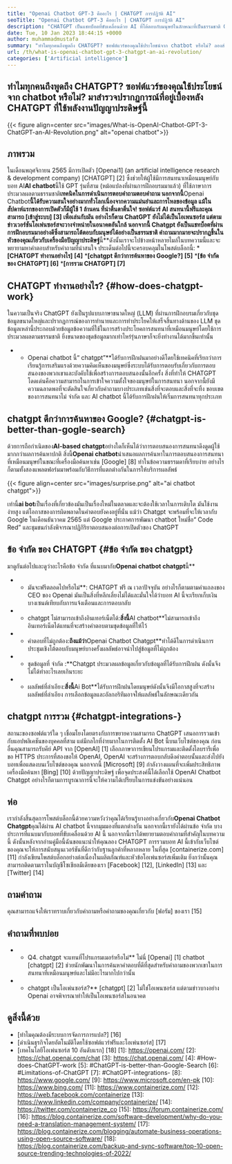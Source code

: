 ```yaml
---
title: "Openai Chatbot GPT-3 คืออะไร | CHATGPT การปฏิวัติ AI" 
seoTitle: "Openai Chatbot GPT-3 คืออะไร | CHATGPT การปฏิวัติ AI" 
description: "CHATGPT เป็นแชทบ็อตที่ขับเคลื่อนด้วย AI ที่โต้ตอบกับมนุษย์ในลักษณะที่เป็นธรรมชาติ OpenAI chatbot นี้ใช้แบบจำลองการประมวลผลภาษา AI ที่เรียกว่า GPT-3" 
date: Tue, 10 Jan 2023 18:44:15 +0000
author: muhammadmustafa
summary: "ทำไมทุกคนถึงพูดถึง CHATGPT? ซอฟต์แวร์ของคุณใช้ประโยชน์จาก chatbot หรือไม่? ลองสำรวจปรากฏการณ์ที่อยู่เบื้องหลัง CHATGPT ที่ใช้พลังงานปัญญาประดิษฐ์นี้" 
url: /th/what-is-openai-chatbot-gpt-3-chatgpt-an-ai-revolution/
categories: ['Artificial intelligence']
---
```


## ทำไมทุกคนถึงพูดถึง CHATGPT? ซอฟต์แวร์ของคุณใช้ประโยชน์จาก chatbot หรือไม่? มาสำรวจปรากฏการณ์ที่อยู่เบื้องหลัง CHATGPT ที่ใช้พลังงานปัญญาประดิษฐ์นี้

{{< figure align=center src="images/What-is-OpenAI-Chatbot-GPT-3-ChatGPT-an-AI-Revolution.png" alt="openai chatbot">}}


## ภาพรวม

ในเดือนพฤศจิกายน 2565 มีการเปิดตัว [Openai1] (an artificial intelligence research & development company) [CHATGPT] [2] ซึ่งช่วยให้ผู้ใช้มีการสนทนาเหมือนมนุษย์กับบอท AI**AI chatbot**นี้ใช้ GPT รุ่นที่สาม (หม้อแปลงที่ผ่านการฝึกอบรมมาแล้ว) ที่ใช้ภาษาการประมวลผลตามธรรมชาติ**เทคนิคในการดำเนินการตอบคำถามตอบคำถาม นอกจากนี้**Openai Chatbot**นี้ได้รับความสนใจอย่างมากทั่วโลกเนื่องจากความแม่นยำและการไหลของข้อมูล แม้ในสัปดาห์แรกของการเปิดตัวก็มีผู้ใช้ 1 ล้านคน ที่น่าตื่นตาตื่นใจ!
ซอฟต์แวร์ AI สนทนานี้ฟรีและคุณสามารถ [เข้าสู่ระบบ] [3] เพื่อเล่นกับมัน อย่างไรก็ตาม ChatGPT ยังไม่ได้เป็นโอเพนซอร์ส แต่ตามข่าวเวอร์ชันโอเพ่นซอร์สจะวางจำหน่ายในอนาคตอันใกล้ นอกจากนี้ Chatgpt ยังเป็นแชทบ็อตที่ผ่านการฝึกอบรมมาอย่างดีซึ่งสามารถโต้ตอบกับมนุษย์ได้อย่างเป็นธรรมชาติ คำถามมากมายจะปรากฏขึ้นในหัวของคุณเกี่ยวกับเครื่องมือปัญญาประดิษฐ์**นี้**ดังนั้นเราจะไปข้างหน้าหลายไมล์ในบทความนี้และจะพยายามหาคำตอบสำหรับคำถามที่น่าสนใจ
ประเด็นต่อไปนี้จะครอบคลุมในโพสต์บล็อกนี้:
***[CHATGPT ทำงานอย่างไร] [4]**
***[chatgpt ดีกว่าการค้นหาของ Google?] [5]**
***[ข้อ จำกัด ของ CHATGPT] [6]**
***[การรวม CHATGPT] [7]**

## CHATGPT ทำงานอย่างไร? {#how-does-chatgpt-work}
ในความเป็นจริง ChatGPT ยังเป็นรูปแบบภาษาขนาดใหญ่ (LLM) ที่ผ่านการฝึกอบรมเกี่ยวกับชุดข้อมูลขนาดใหญ่และปรากฏการณ์ของการทำนายและการทำประโยคให้เสร็จสิ้นทางด้านของ LLM ชุดข้อมูลเหล่านี้ประกอบด้วยข้อมูลข้อความที่ใช้ในการสร้างประโยคการสนทนาที่เหมือนมนุษย์โดยใช้การประมวลผลตามธรรมชาติ ยิ่งขนาดของชุดข้อมูลมากเท่าไหร่รุ่นภาษาก็จะยิ่งทำงานได้มากขึ้นเท่านั้น
* * Openai chatbot นี้“ chatgpt”**ได้รับการฝึกฝนมาอย่างดีโดยใช้เทคนิคที่เรียกว่าการเรียนรู้การเสริมแรงด้วยความคิดเห็นของมนุษย์ซึ่งระบบได้รับการตอบรับเกี่ยวกับการตอบสนองของพวกเขาและบังคับใช้เพื่อสร้างการตอบสนองนั้นอีกครั้ง สิ่งที่ทำให้ CHATGPT โดดเด่นคือความสามารถในการเข้าใจความตั้งใจของมนุษย์ในการสนทนา นอกจากนี้ยังมีความฉลาดพอที่จะตัดสินใจเกี่ยวกับคำถามบางประเภทเช่นสิ่งที่จะตอบและสิ่งที่จะทิ้ง ขอบเขตของการสนทนาไม่ จำกัด และ AI chatbot นี้ได้รับการฝึกฝนให้เริ่มการสนทนาทุกประเภท

## chatgpt ดีกว่าการค้นหาของ Google? {#chatgpt-is-better-than-gogle-search}
ด้วยการถือกำเนิดของ**AI-based chatgpt**อย่างใดก็เห็นได้ว่าการตอบสนองการสนทนาดึงดูดผู้ใช้มากกว่าผลการค้นหาปกติ สิ่งนี้**Openai chatbot**นำเสนอผลการค้นหาในการตอบสนองการสนทนาที่เหมือนมนุษย์ในขณะที่เครื่องมือค้นหาเช่น [Google] [8] ทำในข้อความธรรมดาที่เรียบง่าย อย่างไรก็ตามทั้งสองแพลตฟอร์มมาพร้อมกับวิธีการที่แตกต่างกันในการให้บริการผลลัพธ์

{{< figure align=center src="images/surprise.png" alt="ai chatbot chatgpt">}}

เท่านี้**ai bot**เป็นเรื่องที่เกี่ยวข้องมันเป็นเรื่องใหม่ในตลาดและจะต้องใช้เวลาในการเติบโต มันใช้งานง่ายสูง แต่โอกาสของการผิดพลาดในคำตอบยังคงอยู่ที่นั่น แม้ว่า Chatgpt จะพร้อมที่จะให้เวลากับ Google ในเดือนธันวาคม 2565 แต่ Google ประกาศการพัฒนา chatbot ใหม่ชื่อ“ Code Red” และชุมชนกำลังพิจารณาปฏิกิริยาตอบสนองต่อการเปิดตัวของ ChatGPT

## ข้อ จำกัด ของ CHATGPT {#ข้อ จำกัด ของ chatgpt}
มาดูกันต่อไปและดูว่าอะไรคือข้อ จำกัด ที่แนบมากับ**Openai chatbot chatgpt**นี้**
* * มันจะฟรีตลอดไปหรือไม่**: CHATGPT ฟรี ณ เวลาปัจจุบัน อย่างไรก็ตามตามคำแถลงของ CEO ของ Openai มันเป็นสิ่งที่หลีกเลี่ยงไม่ได้และมั่นใจได้ว่าบอท AI นี้จะเรียกเก็บเงินบางเซนต์เทียบกับการแจ้งเตือนและการตอบกลับ
* * chatgpt ไม่สามารถเข้าถึงอินเทอร์เน็ตได้:**สิ่งนี้**AI chatbot**ไม่สามารถเข้าถึงอินเทอร์เน็ตได้แทนที่จะสร้างคำตอบตามชุดข้อมูลที่ให้ไว้
* * คำตอบที่ไม่ถูกต้อง:**ถึงแม้ว่า**Openai Chatbot Chatgpt**ทำได้ดีในการดำเนินการประชุมเชิงโต้ตอบกับมนุษย์บางครั้งผลลัพธ์อาจนำไปสู่ข้อมูลที่ไม่ถูกต้อง
* * ชุดข้อมูลที่ จำกัด :**Chatgpt ประมวลผลข้อมูลเกี่ยวกับข้อมูลที่ได้รับการฝึกฝน ดังนั้นจึงไม่ได้ทำอะไรเลยเกินระยะ
* * ผลลัพธ์ที่ลำเอียง:**สิ่งนี้**Ai Bot**ได้รับการฝึกฝนโดยมนุษย์ดังนั้นจึงมีโอกาสสูงที่จะสร้างผลลัพธ์ที่ลำเอียง การเลือกข้อมูลและอัลกอริทึมอาจให้ผลลัพธ์ในลักษณะเดียวกัน

## chatgpt การรวม {#chatgpt-integrations-}
สถานะของซอฟต์แวร์ใด ๆ เชื่อมโยงโดยตรงกับการขยายความสามารถ ChatGPT เสนอการรวมเข้ากับแอปพลิเคชันของบุคคลที่สาม แต่มีกลไกที่ง่ายมากในการติดตั้ง AI Bot นี้บนเว็บไซต์ของคุณ ก่อนอื่นคุณสามารถรับคีย์ API จาก [OpenAI] [1] เลือกภาษาการเขียนโปรแกรมและติดตั้งไลบรารีเพื่อขอ HTTPS ประการที่สองขอให้ OpenAI, OpenAI จะสร้างการตอบกลับดึงคำตอบนั้นและส่งไปยังบอทเพื่อแสดงบนเว็บไซต์ของคุณ
นอกจากนี้ [Microsoft] [9] กำลังวางแผนที่จะเพิ่มประสิทธิภาพเครื่องมือค้นหา [Bing] [10] ด้วยปัญญาประดิษฐ์ เพื่อจุดประสงค์นี้ได้เลือกใช้ OpenAI Chatbot Chatgpt อย่างไรก็ตามการบูรณาการนี้จะให้ความได้เปรียบในการแข่งขันอย่างแน่นอน

## ห่อ
เรากำลังสิ้นสุดการโพสต์บล็อกนี้ด้วยความหวังว่าคุณได้เรียนรู้บางอย่างเกี่ยวกับ**Openai Chatbot Chatgpt**คุณได้ผ่าน AI chatbot นี้จากมุมมองที่แตกต่างกัน นอกจากนี้เรายังได้ผ่านข้อ จำกัด บางประการที่แนบมากับบอทที่ขับเคลื่อนด้วย AI นี้ นอกจากนี้เราได้พยายามตอบคำถามที่สำคัญในบทความนี้ ดังนั้นหลังจากอ่านคู่มือนี้ฉันขอแนะนำให้คุณลอง CHATGPT การรวมบอท AI นี้เข้ากับเว็บไซต์ของคุณจะให้การสนับสนุนเวอร์ชันที่ดีกว่ากับฐานลูกค้าที่หลากหลาย
ในที่สุด [containerize.com] [11] กำลังเขียนโพสต์บล็อกอย่างต่อเนื่องในผลิตภัณฑ์และหัวข้อโอเพ่นซอร์สเพิ่มเติม ยิ่งกว่านั้นคุณสามารถติดตามเราในบัญชีโซเชียลมีเดียของเรา [Facebook] [12], [LinkedIn] [13] และ [Twitter] [14]

## ถามคำถาม
คุณสามารถแจ้งให้เราทราบเกี่ยวกับคำถามหรือคำถามของคุณเกี่ยวกับ [ฟอรัม] ของเรา [15]

## คำถามที่พบบ่อย
* * Q4. chatgpt จะแทนที่โปรแกรมเมอร์หรือไม่**
ไม่นี่ [Openai] [1] chatbot [chatgpt] [2] ช่วยนักพัฒนาในการค้นหาคำตอบที่ดีที่สุดสำหรับคำถามของพวกเขาในการสนทนาที่เหมือนมนุษย์และไม่มีอะไรมากไปกว่านั้น
* * chatgpt เป็นโอเพ่นซอร์ส?**
[chatgpt] [2] ไม่ใช่โอเพนซอร์ส แต่ตามข่าวบางอย่าง Openai อาจพิจารณาทำให้เป็นโอเพนซอร์สในอนาคต

## ดูสิ่งนี้ด้วย
  * [ทำไมคุณต้องมีระบบการจัดการการแปล?] [16]
  * [ดำเนินธุรกิจโดยอัตโนมัติโดยใช้ซอฟต์แวร์ฟรีและโอเพ่นซอร์ส] [17]
  * [เทคโนโลยีโอเพ่นซอร์ส 10 อันดับแรก] [18]
[1]: https://openai.com/
[2]: https://chat.openai.com/chat
[3]: https://chat.openai.com/
[4]: #How-does-ChatGPT-work
[5]: #ChatGPT-is-better-than-Google-Search
[6]: #Limitations-of-ChatGPT
[7]: #ChatGPT-integrations-
[8]: https://www.google.com/
[9]: https://www.microsoft.com/en-pk
[10]: https://www.bing.com/
[11]: https://www.containerize.com/
[12]: https://web.facebook.com/containerize
[13]: https://www.linkedin.com/company/containerize/
[14]: https://twitter.com/containerize_co
[15]: https://forum.containerize.com/
[16]: https://blog.containerize.com/software-development/why-do-you-need-a-translation-management-system/
[17]: https://blog.containerize.com/blogging/automate-business-operations-using-open-source-software/
[18]: https://blog.containerize.com/backup-and-sync-software/top-10-open-source-trending-technologies-of-2022/
